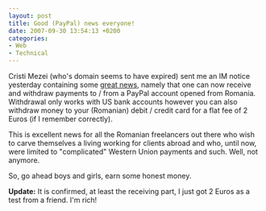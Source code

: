 ```yaml
---
layout: post
title: Good (PayPal) news everyone!
date: 2007-09-30 13:54:13 +0200
categories:
- Web
- Technical
---
```

<p>Cristi Mezei (who's domain seems to have expired) sent me an IM notice yesterday containing some <a href="http://forum.seopedia.ro/bar-lobby/5506-withdraw-si-receive-payments-paypal-acum-si-la-noi.html" title="In Romanian">great news</a>, namely that one can now receive and withdraw payments to / from a PayPal account opened from Romania. Withdrawal only works with US bank accounts however you can also withdraw money to your (Romanian) debit / credit card for a flat fee of 2 Euros (if I remember correctly).</p>
<p>This is excellent news for all the Romanian freelancers out there who wish to carve themselves a living working for clients abroad and who, until now, were limited to "complicated" Western Union payments and such. Well, not anymore.</p>
<p>So, go ahead boys and girls, earn some honest money.</p>
<p><strong>Update:</strong> It is confirmed, at least the receiving part, I just got 2 Euros as a test from a friend. I'm rich!</p>
